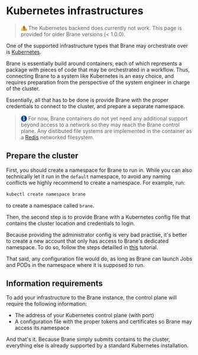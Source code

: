 # Kubernetes infrastructures
> <img src="../../assets/img/warning.png" alt="warning" width="16" style="margin-top: 3px; margin-bottom: -3px"/> The Kubernetes backend does currently not work. This page is provided for older Brane versions (< 1.0.0).

One of the supported infrastructure types that Brane may orchestrate over is [Kubernetes](https://kubernetes.io).

Brane is essentially build around containers, each of which represents a package with pieces of code that may be orchestrated in a workflow. Thus, connecting Brane to a system like Kubernetes is an easy choice, and requires preparation from the perspective of the system engineer in charge of the cluster.

Essentially, all that has to be done is provide Brane with the proper credentials to connect to the cluster, and prepare a separate namespace.

> <img src="../../assets/img/info.png" alt="info" width="16" style="margin-top: 3px; margin-bottom: -3px"/> For now, Brane containers do not yet need any additional support beyond access to a network so they may reach the Brane control plane. Any distibuted file systems are implemented in the container as a [Redis](https://redis.io/) networked filesystem.


## Prepare the cluster
First, you should create a namespace for Brane to run in. While you can also technically let it run in the `default` namespace, to avoid any naming conflicts we highly recommend to create a namespace. For example, run:
```bash
kubectl create namespace brane
```
to create a namespace called `brane`.

Then, the second step is to provide Brane with a Kubernetes config file that contains the cluster location and credentials to login.

Because providing the administrator config is very bad practise, it's better to create a new account that only has access to Brane's dedicated namespace. To do so, follow the steps detailled in [this](https://computingforgeeks.com/restrict-kubernetes-service-account-users-to-a-namespace-with-rbac/) tutorial.

That said, any configuration file would do, as long as Brane can launch Jobs and PODs in the namespace where it is supposed to run.


## Information requirements
To add your infrastructure to the Brane instance, the control plane will require the following information:
- The address of your Kubernetes control plane (with port)
- A configuration file with the proper tokens and certificates so Brane may access its namespace

And that's it. Because Brane simply submits contains to the cluster, everything else is already supported by a standard Kubernetes installation.

